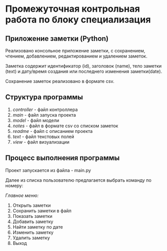 # Промежуточная контрольная работа по блоку специализация
 
## **Приложение заметки (Python)**

Реализовано консольное приложение заметки, с сохранением, чтением, добавлением, редактированием и удалением заметок. 

Заметка содержит идентификатор (id), заголовок (name), тело заметки (text) и дату/время создания или последнего изменения заметки(date). 

Сохранение заметок реализовано в формате csv. 

## **Структура программы**
1. *controller* - файл контроллера
2. *main* - файл запуска проекта
3. *model* - файл модели
4. *notes* - файл в формате csv со списком заметок
5. *readme* - файл с описанием проекта
6. *text* - файл текстовых полей
7. *view* - файл визуализации

## **Процесс выполнения программы**

Проект запускается из файла - main.py

Далее из списка пользователю предлагается выбрать команду по номеру:

*Главное меню:*
1. Открыть заметки
2. Сохранить заметки в файл
3. Показать заметки
4. Добавить заметку
5. Найти заметку по дате
6. Изменить заметку
7. Удалить заметку
8. Выход


